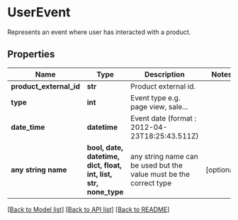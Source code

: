 # UserEvent

Represents an event where user has interacted with a product.

## Properties
Name | Type | Description | Notes
------------ | ------------- | ------------- | -------------
**product_external_id** | **str** | Product external id. | 
**type** | **int** | Event type e.g. page view, sale... | 
**date_time** | **datetime** | Event date (format : 2012-04-23T18:25:43.511Z) | 
**any string name** | **bool, date, datetime, dict, float, int, list, str, none_type** | any string name can be used but the value must be the correct type | [optional]

[[Back to Model list]](../README.md#documentation-for-models) [[Back to API list]](../README.md#documentation-for-api-endpoints) [[Back to README]](../README.md)


